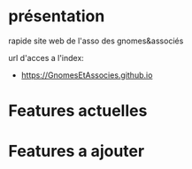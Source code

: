# présentation

rapide site web de l'asso des gnomes&associés

url d'acces a l'index:
- https://GnomesEtAssocies.github.io


# Features actuelles


# Features a ajouter



